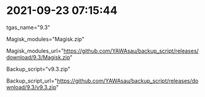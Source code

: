 # 2021-09-23 07:15:44

tgas_name="9.3"

Magisk_modules="Magisk.zip"

Magisk_modules_url="https://github.com/YAWAsau/backup_script/releases/download/9.3/Magisk.zip"

Backup_script="v9.3.zip"

Backup_script_url="https://github.com/YAWAsau/backup_script/releases/download/9.3/v9.3.zip"
